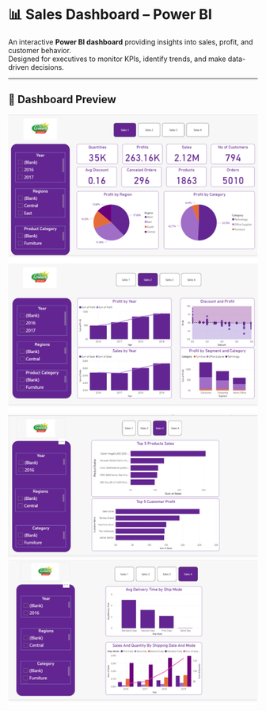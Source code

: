 # 📊 Sales Dashboard – Power BI

An interactive **Power BI dashboard** providing insights into sales, profit, and customer behavior.  
Designed for executives to monitor KPIs, identify trends, and make data-driven decisions.  

---

## 📸 Dashboard Preview  

![Sales 1](images/sales%201.png)  
![Sales 2](images/sales%202.png)  
![Sales 3](images/sales%203.png)  
![Sales 4](images/sales%204.png)
